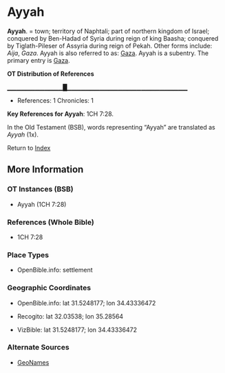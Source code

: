 # Ayyah
**Ayyah**. 
= town; territory of Naphtali; part of northern kingdom of Israel; conquered by Ben-Hadad of Syria during reign of king Baasha; conquered by Tiglath-Pileser of Assyria during reign of Pekah. 
Other forms include: 
*Aija*, *Gaza*. 
Ayyah is also referred to as: 
[Gaza](Gaza.md). 
Ayyah is a subentry. The primary entry is 
[Gaza](Gaza.md). 


**OT Distribution of References**

▁▁▁▁▁▁▁▁▁▁▁▁█▁▁▁▁▁▁▁▁▁▁▁▁▁▁▁▁▁▁▁▁▁▁▁▁▁▁
* References: 1 Chronicles: 1



**Key References for Ayyah**: 
1CH 7:28. 


In the Old Testament (BSB), words representing “Ayyah” are translated as 
*Ayyah* (1x). 




Return to [Index](00-Index.md)

## More Information

### OT Instances (BSB)

* Ayyah (1CH 7:28)



### References (Whole Bible)

* 1CH 7:28


### Place Types

* OpenBible.info: settlement



### Geographic Coordinates

* OpenBible.info: lat 31.5248177; lon 34.43336472

* Recogito: lat 32.03538; lon 35.28564

* VizBible: lat 31.5248177; lon 34.43336472



### Alternate Sources

* [GeoNames](http://sws.geonames.org/281560)



